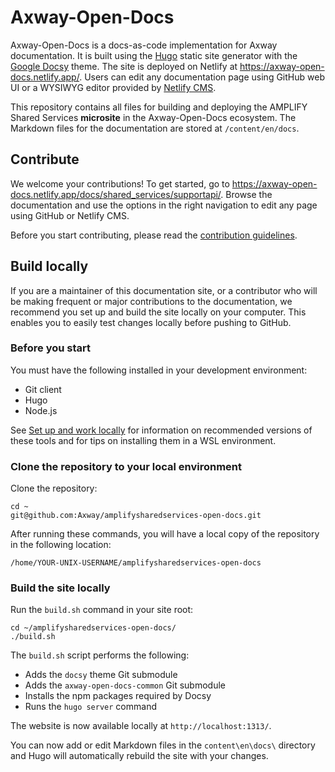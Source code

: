 # Axway-Open-Docs

Axway-Open-Docs is a docs-as-code implementation for Axway documentation. It is built using the [Hugo](https://gohugo.io/) static site generator with the [Google Docsy](https://github.com/google/docsy) theme. The site is deployed on Netlify at <https://axway-open-docs.netlify.app/>. Users can edit any documentation page using GitHub web UI or a WYSIWYG editor provided by [Netlify CMS](https://www.netlifycms.org/).

This repository contains all files for building and deploying the AMPLIFY Shared Services **microsite** in the Axway-Open-Docs ecosystem. The Markdown files for the documentation are stored at `/content/en/docs`.

## Contribute

We welcome your contributions! To get started, go to <https://axway-open-docs.netlify.app/docs/shared_services/supportapi/>. Browse the documentation and use the options in the right navigation to edit any page using GitHub or Netlify CMS.

Before you start contributing, please read the [contribution guidelines](https://axway-open-docs.netlify.app/docs/contribution_guidelines/).

## Build locally

If you are a maintainer of this documentation site, or a contributor who will be making frequent or major contributions to the documentation, we recommend you set up and build the site locally on your computer. This enables you to easily test changes locally before pushing to GitHub.

### Before you start

You must have the following installed in your development environment:

* Git client
* Hugo
* Node.js

See [Set up and work locally](https://axway-open-docs.netlify.app/docs/contribution_guidelines/setup_work_locally/) for information on recommended versions of these tools and for tips on installing them in a WSL environment.

### Clone the repository to your local environment

Clone the repository:

```
cd ~
git@github.com:Axway/amplifysharedservices-open-docs.git
```

After running these commands, you will have a local copy of the repository in the following location:

```
/home/YOUR-UNIX-USERNAME/amplifysharedservices-open-docs
```

### Build the site locally

Run the `build.sh` command in your site root:

```
cd ~/amplifysharedservices-open-docs/
./build.sh
```

The `build.sh` script performs the following:

* Adds the `docsy` theme Git submodule
* Adds the `axway-open-docs-common` Git submodule
* Installs the npm packages required by Docsy
* Runs the `hugo server` command

The website is now available locally at `http://localhost:1313/`.

You can now add or edit Markdown files in the `content\en\docs\` directory and Hugo will automatically rebuild the site with your changes.